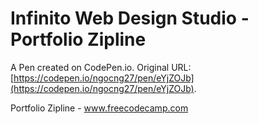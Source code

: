 # Infinito Web Design Studio - Portfolio Zipline

A Pen created on CodePen.io. Original URL: [https://codepen.io/ngocng27/pen/eYjZOJb](https://codepen.io/ngocng27/pen/eYjZOJb).

Portfolio Zipline - www.freecodecamp.com 